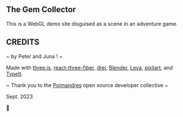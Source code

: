 ## The Gem Collector

This is a WebGL demo site disguised as a scene in an adventure game.

## CREDITS
~ by Peter and Juna ! ~

Made with [three.js](https://threejs.org/), [react-three-fiber](https://github.com/pmndrs/react-three-fiber), [drei](https://github.com/pmndrs/drei), [Blender](http://blender.org), [Leva](https://github.com/pmndrs/leva), [pixilart](https://www.pixilart.com/), and [TypeIt](https://www.typeitjs.com/).

~ Thank you to the [Poimandres](https://pmnd.rs/) open source developer collective ~

Sept. 2023

💎
